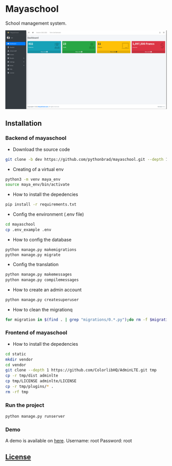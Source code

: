 # Mayaschool
School management system.

![Overview](screenshot.png)

## Installation

### Backend of mayaschool

- Download the source code
```bash
git clone -b dev https://github.com/pythonbrad/mayaschool.git --depth 1 
```

- Creating of a virtual env
```bash
python3 -m venv maya_env
source maya_env/bin/activate
```

- How to install the depedencies
```bash
pip install -r requirements.txt
```

- Config the environment (.env file)
```bash
cd mayaschool
cp .env_example .env
```

- How to config the database
```
python manage.py makemigrations
python manage.py migrate
```

- Config the translation
```bash
python manage.py makemessages
python manage.py compilemessages
```

- How to create an admin account
```bash
python manage.py createsuperuser
```

- How to clean the migrationq
```bash
for migration in $(find . | grep "migrations/0.*.py");do rm -f $migration; done
````

### Frontend of mayaschool

- How to install the depedencies
```bash
cd static
mkdir vendor
cd vendor
git clone --depth 1 https://github.com/ColorlibHQ/AdminLTE.git tmp
cp -r tmp/dist adminlte
cp tmp/LICENSE adminlte/LICENSE
cp -r tmp/plugins/* .
rm -rf tmp
```

### Run the project
```bash
python manage.py runserver 
```

### Demo
A demo is available on [here](http://pythonbrad.pythonanywhere.com/).
Username: root
Password: root

## [License](LICENSE.md)
